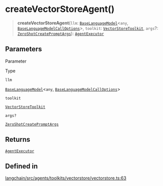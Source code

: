 createVectorStoreAgent()
========================

> **createVectorStoreAgent**(`llm`: [`BaseLanguageModel`](/docs/api/base_language/classes/BaseLanguageModel)<`any`, [`BaseLanguageModelCallOptions`](/docs/api/base_language/interfaces/BaseLanguageModelCallOptions)\>, `toolkit`: [`VectorStoreToolkit`](/docs/api/agents/classes/VectorStoreToolkit), `args`?: [`ZeroShotCreatePromptArgs`](/docs/api/agents/interfaces/ZeroShotCreatePromptArgs)): [`AgentExecutor`](/docs/api/agents/classes/AgentExecutor)

Parameters[](#parameters "Direct link to Parameters")
------------------------------------------------------

Parameter

Type

`llm`

[`BaseLanguageModel`](/docs/api/base_language/classes/BaseLanguageModel)<`any`, [`BaseLanguageModelCallOptions`](/docs/api/base_language/interfaces/BaseLanguageModelCallOptions)\>

`toolkit`

[`VectorStoreToolkit`](/docs/api/agents/classes/VectorStoreToolkit)

`args?`

[`ZeroShotCreatePromptArgs`](/docs/api/agents/interfaces/ZeroShotCreatePromptArgs)

Returns[](#returns "Direct link to Returns")
---------------------------------------------

[`AgentExecutor`](/docs/api/agents/classes/AgentExecutor)

Defined in[](#defined-in "Direct link to Defined in")
------------------------------------------------------

[langchain/src/agents/toolkits/vectorstore/vectorstore.ts:63](https://github.com/hwchase17/langchainjs/blob/1c1274d/langchain/src/agents/toolkits/vectorstore/vectorstore.ts#L63)